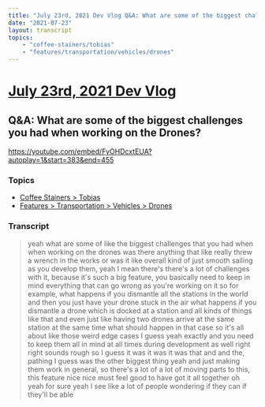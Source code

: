 ```yaml
---
title: "July 23rd, 2021 Dev Vlog Q&A: What are some of the biggest challenges you had when working on the Drones?"
date: "2021-07-23"
layout: transcript
topics:
    - "coffee-stainers/tobias"
    - "features/transportation/vehicles/drones"
---
```

# [July 23rd, 2021 Dev Vlog](../2021-07-23.md)
## Q&A: What are some of the biggest challenges you had when working on the Drones?
https://youtube.com/embed/FyOHDcxtEUA?autoplay=1&start=383&end=455

### Topics
* [Coffee Stainers > Tobias](../topics/coffee-stainers/tobias.md)
* [Features > Transportation > Vehicles > Drones](../topics/features/transportation/vehicles/drones.md)

### Transcript

> yeah what are some of like the biggest challenges that you had when when working on the drones was there anything that like really threw a wrench in the works or was it like overall kind of just smooth sailing as you develop them, yeah I mean there's there's a lot of challenges with it, because it's such a big feature, you basically need to keep in mind everything that can go wrong as you're working on it so for example, what happens if you dismantle all the stations in the world and then you just have your drone stuck in the air what happens if you dismantle a drone which is docked at a station and all kinds of things like that and even just like having two drones arrive at the same station at the same time what should happen in that case so it's all about like those weird edge cases I guess yeah exactly and you need to keep them all in mind at all times during development as well right right sounds rough so I guess it was it was it was that and and the, pathing I guess was the other biggest thing yeah and just making them work in general, so there's a lot of a lot of moving parts to this, this feature nice nice must feel good to have got it all together oh yeah for sure yeah I see like a lot of people wondering if they can if they'll be able
